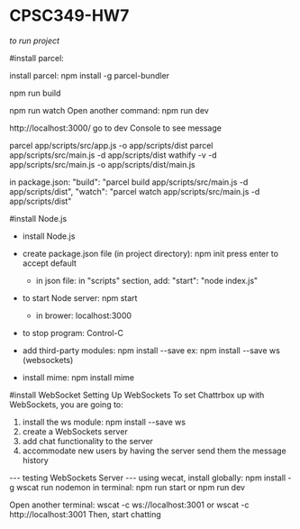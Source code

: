 # CPSC349-HW7

_to run project_

#install parcel:

install  parcel: npm install -g parcel-bundler

npm run build

npm run watch
Open another command: npm run dev

http://localhost:3000/
go to dev Console to see message

parcel app/scripts/src/app.js -o app/scripts/dist
parcel app/scripts/src/main.js -d app/scripts/dist
wathify -v -d app/scripts/src/main.js -o app/scripts/dist/main.js

in package.json:
"build": "parcel build app/scripts/src/main.js -d app/scripts/dist",
"watch": "parcel watch app/scripts/src/main.js -d app/scripts/dist"





#install Node.js
- install Node.js
- create package.json file (in project directory): npm init
press enter to accept default
	+ in json file: in "scripts" section, add:
		"start": "node index.js"

- to start Node server: npm start
	+ in brower: localhost:3000
- to stop program: Control-C
- add third-party modules: npm install --save
ex: npm install --save ws (websockets)
- install mime: npm install mime

#install WebSocket
Setting Up WebSockets To set Chattrbox up with WebSockets, you are going to:
1. install the ws module: npm install --save ws
2. create a WebSockets server
3. add chat functionality to the server
4. accommodate new users by having the server send them the message history


--- testing WebSockets Server ---
using wecat, install globally: npm install -g wscat
run nodemon in terminal: npm run start or npm run dev

Open another terminal: wscat -c ws://localhost:3001
or wscat -c http://localhost:3001
Then, start chatting
